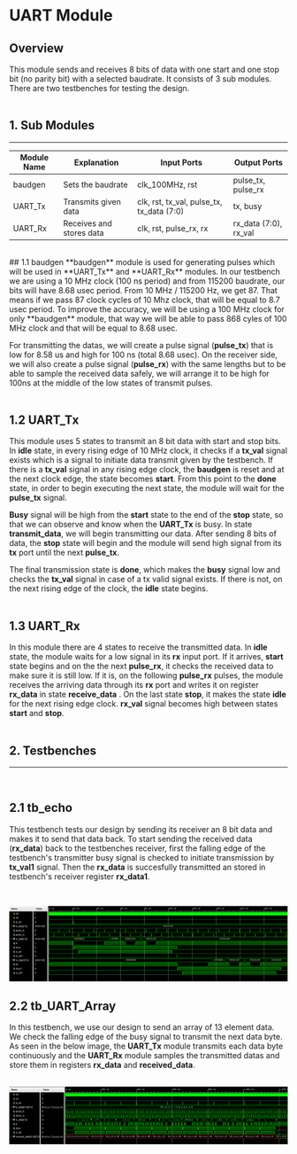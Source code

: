 # UART Module

## Overview
This module sends and receives 8 bits of data with one start and one stop bit (no parity bit) with a selected baudrate. It consists of 3 sub modules. There are two testbenches for testing the design.
</br></br>
## 1. Sub Modules
----

Module Name | Explanation | Input Ports |Output Ports
--- | --- | --- | ---
baudgen | Sets the baudrate | clk_100MHz, rst | pulse_tx, pulse_rx
UART_Tx | Transmits given data|clk, rst, tx_val, pulse_tx, tx_data (7:0)| tx, busy
UART_Rx | Receives and stores data | clk, rst, pulse_rx, rx| rx_data (7:0), rx_val
</br>
## 1.1 baudgen
**baudgen** module is used for generating pulses which will be used in **UART_Tx** and **UART_Rx** modules. In our testbench we are using a 10 MHz clock (100 ns period) and from 115200 baudrate, our bits will have 8.68 usec period. From 10 MHz / 115200 Hz, we get 87. That means if we pass 87 clock cycles of 10 Mhz clock, that will be equal to 8.7 usec period. To improve the accuracy, we will be using a 100 MHz clock for only **baudgen** module, that way we will be able to pass 868 cyles of 100 MHz clock and that will be equal to 8.68 usec. 

For transmitting the datas, we will create a pulse signal (**pulse_tx**) that is low for 8.58 us and high for 100 ns (total 8.68 usec). On the receiver side, we will also create a pulse signal (**pulse_rx**) with the same lengths but to be able to sample the received data safely, we will arrange it to be high for 100ns at the middle of the low states of transmit pulses.
</br></br>
## 1.2 UART_Tx
This module uses 5 states to transmit an 8 bit data with start and stop bits.
In **idle** state, in every rising edge of 10 MHz clock, it checks if a **tx_val** signal exists which is a signal to initiate data transmit given by the testbench.
If there is a **tx_val** signal in any rising edge clock, the **baudgen** is reset and at the next clock edge, the state becomes **start**. 
From this point to the **done** state, in order to begin executing the next state, the module will wait for the **pulse_tx** signal. 

**Busy** signal will be high from the **start** state to the end of the **stop** state, so that we can observe and know when the **UART_Tx** is busy. In state **transmit_data**, we will begin transmitting our data. After sending 8 bits of data, the **stop** state will begin and the module will send high signal from its **tx** port until the next **pulse_tx**. 

The final transmission state is **done**, which makes the **busy** signal low and checks the **tx_val** signal in case of a tx valid signal exists. If there is not, on the next rising edge of the clock, the **idle** state begins.
</br></br>
## 1.3 UART_Rx
In this module there are 4 states to receive the transmitted data. In **idle** state, the module waits for a low signal in its **rx** input port.
If it arrives, **start** state begins and on the the next **pulse_rx**, it checks the received data to make sure it is still low. If it is, on the following **pulse_rx** pulses, the module
receives the arriving data through its **rx** port and writes it on register **rx_data** in state **receive_data** . On the last state **stop**, it makes the state **idle** for the next rising edge clock. **rx_val** signal becomes high between states **start** and **stop**.
</br></br>
## 2. Testbenches
---
</br>

## 2.1 tb_echo
This testbench tests our design by sending its receiver an 8 bit data and makes it to send that data back. To start sending the received data (**rx_data**) back to the testbenches receiver, first the falling edge of the testbench's transmitter busy signal is checked to initiate transmission by **tx_val1** signal. Then the **rx_data** is succesfully transmitted an stored in testbench's receiver register **rx_data1**.

</br>

![](SIM/tb_echo.png)
## 2.2 tb_UART_Array

In this testbench, we use our design to send an array of 13 element data. We check the falling edge of the busy signal to transmit the next data byte. As seen in the below image, the **UART_Tx** module transmits each data byte continuously and the **UART_Rx** module samples the transmitted datas and store them in registers **rx_data** and **received_data**.
</br></br>

![](SIM/tb_Array.png)

